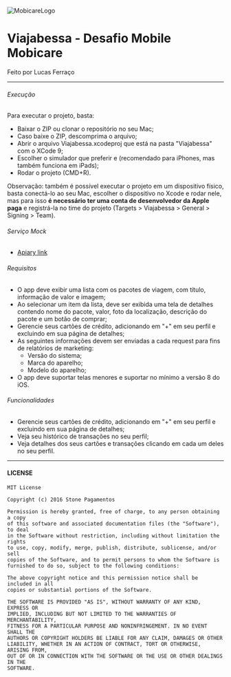 ![MobicareLogo](https://s3.amazonaws.com/sample-login/companies/avatars/000/003/399/original/Logo.png?1501106015)

# Viajabessa - Desafio Mobile Mobicare

Feito por Lucas Ferraço

---

###### Execução
Para executar o projeto, basta:
+ Baixar o ZIP ou clonar o repositório no seu Mac;
+ Caso baixe o ZIP, descomprima o arquivo;
+ Abrir o arquivo Viajabessa.xcodeproj que está na pasta "Viajabessa" com o XCode 9;
+ Escolher o simulador que preferir e (recomendado para iPhones, mas também funciona em iPads);
+ Rodar o projeto (CMD+R).

Observação: também é possível executar o projeto em um dispositivo físico, basta conectá-lo ao seu Mac,
escolher o dispositivo no Xcode e rodar nele, mas para isso **é necessário ter uma conta de desenvolvedor
da Apple paga** e registrá-la no time do projeto (Targets > Viajabessa > General > Signing > Team).

###### Serviço Mock
+ [Apiary link](https://viajabessa62.docs.apiary.io/#)

###### Requisitos
+ O app deve exibir uma lista com os pacotes de viagem, com título, informação de valor e imagem;
+ Ao selecionar um item da lista, deve ser exibida uma tela de detalhes contendo nome do pacote, valor, foto da localização, descrição do pacote e um botão de comprar;
+ Gerencie seus cartões de crédito, adicionando em "+" em seu perfil e excluindo em sua página de detalhes;
+ As seguintes informações devem ser enviadas a cada request para fins de relatórios de marketing:
  + Versão do sistema;
  + Marca do aparelho;
  + Modelo do aparelho;
+ O app deve suportar telas menores e suportar no mínimo a versão 8 do iOS.

###### Funcionalidades
+ Gerencie seus cartões de crédito, adicionando em "+" em seu perfil e excluindo em sua página de detalhes;
+ Veja seu histórico de transações no seu perfil;
+ Veja detalhes dos seus cartões e transações clicando em cada um deles no seu perfil.

---
#### LICENSE
```
MIT License

Copyright (c) 2016 Stone Pagamentos

Permission is hereby granted, free of charge, to any person obtaining a copy
of this software and associated documentation files (the "Software"), to deal
in the Software without restriction, including without limitation the rights
to use, copy, modify, merge, publish, distribute, sublicense, and/or sell
copies of the Software, and to permit persons to whom the Software is
furnished to do so, subject to the following conditions:

The above copyright notice and this permission notice shall be included in all
copies or substantial portions of the Software.

THE SOFTWARE IS PROVIDED "AS IS", WITHOUT WARRANTY OF ANY KIND, EXPRESS OR
IMPLIED, INCLUDING BUT NOT LIMITED TO THE WARRANTIES OF MERCHANTABILITY,
FITNESS FOR A PARTICULAR PURPOSE AND NONINFRINGEMENT. IN NO EVENT SHALL THE
AUTHORS OR COPYRIGHT HOLDERS BE LIABLE FOR ANY CLAIM, DAMAGES OR OTHER
LIABILITY, WHETHER IN AN ACTION OF CONTRACT, TORT OR OTHERWISE, ARISING FROM,
OUT OF OR IN CONNECTION WITH THE SOFTWARE OR THE USE OR OTHER DEALINGS IN THE
SOFTWARE.
```
